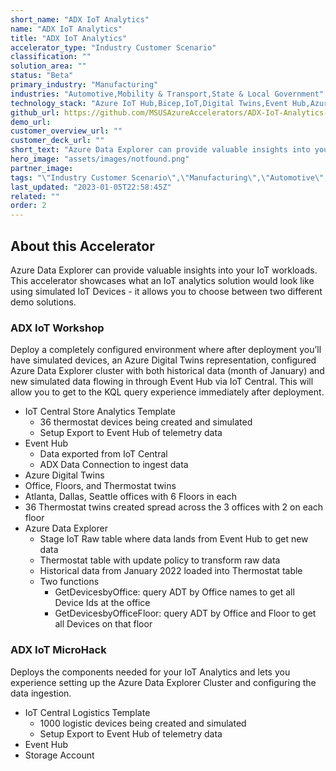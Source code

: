 ```yaml
---
short_name: "ADX IoT Analytics"
name: "ADX IoT Analytics"
title: "ADX IoT Analytics"
accelerator_type: "Industry Customer Scenario"
classification: ""
solution_area: ""
status: "Beta"
primary_industry: "Manufacturing"
industries: "Automotive,Mobility & Transport,State & Local Government"
technology_stack: "Azure IoT Hub,Bicep,IoT,Digital Twins,Event Hub,Azure Data Explorer"
github_url: https://github.com/MSUSAzureAccelerators/ADX-IoT-Analytics-Accelerator
demo_url: 
customer_overview_url: ""
customer_deck_url: ""
short_text: "Azure Data Explorer can provide valuable insights into your IoT workloads."
hero_image: "assets/images/notfound.png"
partner_image: 
tags: "\"Industry Customer Scenario\",\"Manufacturing\",\"Automotive\",\"Mobility & Transport\",\"State & Local Government\",\"Azure IoT Hub\",\"Bicep\",\"IoT\",\"Digital Twins\",\"Event Hub\",\"Azure Data Explorer\",\"Beta\""
last_updated: "2023-01-05T22:58:45Z"
related: ""
order: 2
---
```

## About this Accelerator

Azure Data Explorer can provide valuable insights into your IoT workloads. This accelerator showcases what an IoT analytics solution would look like using simulated IoT Devices - it allows you to choose between two different demo solutions.

### ADX IoT Workshop
Deploy a completely configured environment where after deployment you’ll have simulated devices, an Azure Digital Twins representation, configured Azure Data Explorer cluster with both historical data (month of January) and new simulated data flowing in through Event Hub via IoT Central. This will allow you to get to the KQL query experience immediately after deployment.

- IoT Central Store Analytics Template
  - 36 thermostat devices being created and simulated
  - Setup Export to Event Hub of telemetry data
- Event Hub
  - Data exported from IoT Central
  - ADX Data Connection to ingest data
-  Azure Digital Twins
  - Office, Floors, and Thermostat twins
  - Atlanta, Dallas, Seattle offices with 6 Floors in each
  - 36  Thermostat twins created spread across the 3 offices with 2 on each floor
- Azure Data Explorer
  - Stage IoT Raw table where data lands from Event Hub to get new data
  - Thermostat table with update policy to transform raw data
  - Historical data from January 2022 loaded into Thermostat table
  - Two functions
    - GetDevicesbyOffice: query ADT by Office names to get all Device Ids at the office
    - GetDevicesbyOfficeFloor: query ADT by Office and Floor to get all Devices on that floor

### ADX IoT MicroHack
Deploys the components needed for your IoT Analytics and lets you experience setting up the Azure Data Explorer Cluster and configuring the data ingestion.

- IoT Central Logistics Template
  - 1000 logistic devices being created and simulated
  - Setup Export to Event Hub of telemetry data
- Event Hub
- Storage Account